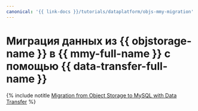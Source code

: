 ```yaml
---
canonical: '{{ link-docs }}/tutorials/dataplatform/objs-mmy-migration'
---
```


# Миграция данных из {{ objstorage-name }} в {{ mmy-full-name }} с помощью {{ data-transfer-full-name }}

{% include notitle [Migration from Object Storage to MySQL with Data Transfer](../../_tutorials/dataplatform/objs-mmy-migration.md) %}
